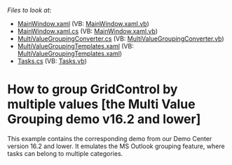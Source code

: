 <!-- default file list -->
*Files to look at*:

* [MainWindow.xaml](./CS/DXApplication3/MainWindow.xaml) (VB: [MainWindow.xaml.vb](./VB/DXApplication3/MainWindow.xaml.vb))
* [MainWindow.xaml.cs](./CS/DXApplication3/MainWindow.xaml.cs) (VB: [MainWindow.xaml.vb](./VB/DXApplication3/MainWindow.xaml.vb))
* [MultiValueGroupingConverter.cs](./CS/DXApplication3/MultiValueGroupingConverter.cs) (VB: [MultiValueGroupingConverter.vb](./VB/DXApplication3/MultiValueGroupingConverter.vb))
* [MultiValueGroupingTemplates.xaml](./CS/DXApplication3/MultiValueGroupingTemplates.xaml) (VB: [MultiValueGroupingTemplates.xaml](./VB/DXApplication3/MultiValueGroupingTemplates.xaml))
* [Tasks.cs](./CS/DXApplication3/Tasks.cs) (VB: [Tasks.vb](./VB/DXApplication3/Tasks.vb))
<!-- default file list end -->
# How to group GridControl by multiple values [the Multi Value Grouping demo v16.2 and lower]


This example contains the corresponding demo from our Demo Center version 16.2 and lower. It emulates the MS Outlook grouping feature, where tasks can belong to multiple categories.

<br/>


